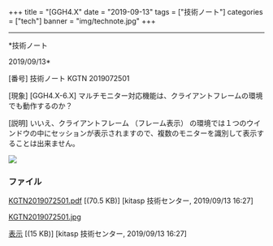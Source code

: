 ﻿+++
title = "[GGH4.X"
date = "2019-09-13"
tags = ["技術ノート"]
categories = ["tech"]
banner = "img/technote.jpg"
+++

-----------------------------------------------------------------------------------------------------------------------------

*技術ノート

2019/09/13*


[番号]
技術ノート KGTN 2019072501

[現象]
[GGH4.X-6.X]
マルチモニター対応機能は、クライアントフレームの環境でも動作するのか？

[説明]
いいえ、クライアントフレーム （フレーム表示）
の環境では１つのウインドウの中にセッションが表示されますので、複数のモニターを識別して表示することは出来ません。

![](http://techreport.kitasp.net/attachments/download/4345/KGTN2019072501.jpg)


### ファイル

 
 


[KGTN2019072501.pdf](http://techreport.kitasp.net/attachments/download/4344/KGTN2019072501.pdf)
 [(70.5 KB)] [kitasp 技術センター, 2019/09/13
16:27]

[KGTN2019072501.jpg](http://techreport.kitasp.net/attachments/download/4345/KGTN2019072501.jpg)

[表示](http://techreport.kitasp.net/attachments/4345/KGTN2019072501.jpg "表示")
 [(15 KB)] [kitasp 技術センター, 2019/09/13
16:27]


 


 


